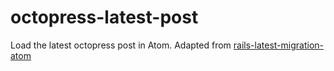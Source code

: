 octopress-latest-post
=====================

Load the latest octopress post in Atom. Adapted from [rails-latest-migration-atom](https://github.com/alexpls/rails-latest-migration-atom)
